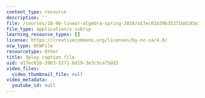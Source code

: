 ```yaml
---
content_type: resource
description: ''
file: /courses/18-06-linear-algebra-spring-2010/a17ec61b39b35271bd193e3c5ca75dd3_M0Sa8fLOajA.vtt
file_type: application/x-subrip
learning_resource_types: []
license: https://creativecommons.org/licenses/by-nc-sa/4.0/
ocw_type: OCWFile
resourcetype: Other
title: 3play caption file
uid: a17ec61b-39b3-5271-bd19-3e3c5ca75dd3
video_files:
  video_thumbnail_file: null
video_metadata:
  youtube_id: null
---
```

